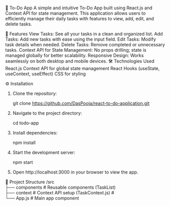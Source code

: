 📝 To-Do App
A simple and intuitive To-Do App built using React.js and Context API for state management. This application allows users to efficiently manage their daily tasks with features to view, add, edit, and delete tasks.

🚀 Features
View Tasks: See all your tasks in a clean and organized list.
Add Tasks: Add new tasks with ease using the input field.
Edit Tasks: Modify task details when needed.
Delete Tasks: Remove completed or unnecessary tasks.
Context API for State Management: No props drilling; state is managed globally for better scalability.
Responsive Design: Works seamlessly on both desktop and mobile devices.
🛠️ Technologies Used
React.js
Context API for global state management
React Hooks (useState, useContext, useEffect)
CSS for styling

⚙️ Installation

1. Clone the repository:

    git clone https://github.com/DasPooja/react-to-do-application.git

2. Navigate to the project directory:

    cd todo-app

3. Install dependencies:

    npm install

4. Start the development server:

    npm start

5. Open http://localhost:3000 in your browser to view the app.

📂 Project Structure
/src  
  ├── components        # Reusable components (TaskList)  
  ├── context           # Context API setup (TaskContext.js)              #  
  └── App.js            # Main app component  

